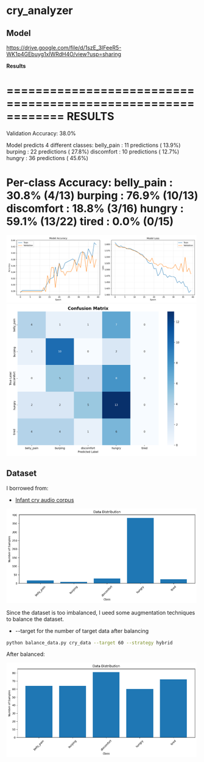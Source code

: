 # cry_analyzer

## Model 
https://drive.google.com/file/d/1szE_3IFeeR5-WK1p4GEbuyg1xlWRdH4O/view?usp=sharing

**Results**

============================================================
RESULTS
============================================================

Validation Accuracy: 38.0%

Model predicts 4 different classes:
  belly_pain     :  11 predictions ( 13.9%)
  burping        :  22 predictions ( 27.8%)
  discomfort     :  10 predictions ( 12.7%)
  hungry         :  36 predictions ( 45.6%)

Per-class Accuracy:
  belly_pain     :  30.8% (4/13)
  burping        :  76.9% (10/13)
  discomfort     :  18.8% (3/16)
  hungry         :  59.1% (13/22)
  tired          :   0.0% (0/15)
============================================================

<img src="img/training_history.png" width="500"/>

<img src="img/confusion_matrix.png" width="500"/>

## Dataset
I borrowed from: 
- [Infant cry audio corpus](https://github.com/gveres/donateacry-corpus)

<img src="img/dataset_original.png" width="500"/>

Since the dataset is too imbalanced, I ueed some augmentation techniques to balance the dataset. 
- --target for the number of target data after balancing 

```bash
python balance_data.py cry_data --target 60 --strategy hybrid
```

After balanced: 

<img src="img/balanced_data.png" width="500"/>

